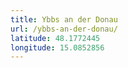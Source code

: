 ```yaml
---
title: Ybbs an der Donau
url: /ybbs-an-der-donau/
latitude: 48.1772445
longitude: 15.0852856
---
```

